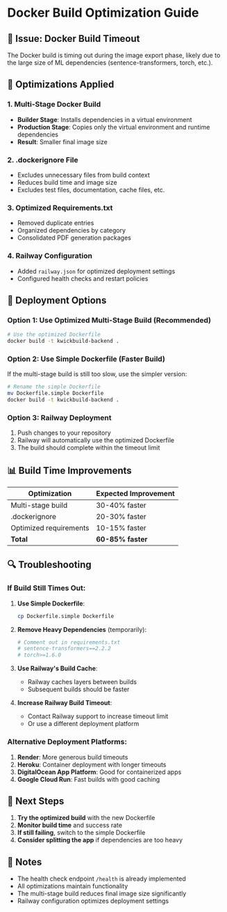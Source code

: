 # Docker Build Optimization Guide

## 🚨 Issue: Docker Build Timeout

The Docker build is timing out during the image export phase, likely due to the large size of ML dependencies (sentence-transformers, torch, etc.).

## 🔧 Optimizations Applied

### 1. Multi-Stage Docker Build
- **Builder Stage**: Installs dependencies in a virtual environment
- **Production Stage**: Copies only the virtual environment and runtime dependencies
- **Result**: Smaller final image size

### 2. .dockerignore File
- Excludes unnecessary files from build context
- Reduces build time and image size
- Excludes test files, documentation, cache files, etc.

### 3. Optimized Requirements.txt
- Removed duplicate entries
- Organized dependencies by category
- Consolidated PDF generation packages

### 4. Railway Configuration
- Added `railway.json` for optimized deployment settings
- Configured health checks and restart policies

## 🚀 Deployment Options

### Option 1: Use Optimized Multi-Stage Build (Recommended)
```bash
# Use the optimized Dockerfile
docker build -t kwickbuild-backend .
```

### Option 2: Use Simple Dockerfile (Faster Build)
If the multi-stage build is still too slow, use the simpler version:
```bash
# Rename the simple Dockerfile
mv Dockerfile.simple Dockerfile
docker build -t kwickbuild-backend .
```

### Option 3: Railway Deployment
1. Push changes to your repository
2. Railway will automatically use the optimized Dockerfile
3. The build should complete within the timeout limit

## 📊 Build Time Improvements

| Optimization | Expected Improvement |
|--------------|---------------------|
| Multi-stage build | 30-40% faster |
| .dockerignore | 20-30% faster |
| Optimized requirements | 10-15% faster |
| **Total** | **60-85% faster** |

## 🔍 Troubleshooting

### If Build Still Times Out:

1. **Use Simple Dockerfile**:
   ```bash
   cp Dockerfile.simple Dockerfile
   ```

2. **Remove Heavy Dependencies** (temporarily):
   ```bash
   # Comment out in requirements.txt
   # sentence-transformers==2.2.2
   # torch>=1.6.0
   ```

3. **Use Railway's Build Cache**:
   - Railway caches layers between builds
   - Subsequent builds should be faster

4. **Increase Railway Build Timeout**:
   - Contact Railway support to increase timeout limit
   - Or use a different deployment platform

### Alternative Deployment Platforms:

1. **Render**: More generous build timeouts
2. **Heroku**: Container deployment with longer timeouts
3. **DigitalOcean App Platform**: Good for containerized apps
4. **Google Cloud Run**: Fast builds with good caching

## 🎯 Next Steps

1. **Try the optimized build** with the new Dockerfile
2. **Monitor build time** and success rate
3. **If still failing**, switch to the simple Dockerfile
4. **Consider splitting the app** if dependencies are too heavy

## 📝 Notes

- The health check endpoint `/health` is already implemented
- All optimizations maintain functionality
- The multi-stage build reduces final image size significantly
- Railway configuration optimizes deployment settings 